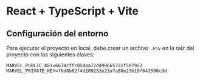 # React + TypeScript + Vite

## Configuración del entorno

Para ejecutar el proyecto en local, debe crear un archivo `.env` en la raíz del proyecto con las siguientes claves:

```
MARVEL_PUBLIC_KEY=6674cffc054aa72d490665331f507922
MARVEL_PRIVATE_KEY=76d8b02f4d209252e23a7a60e23b19f643590c9d
```
